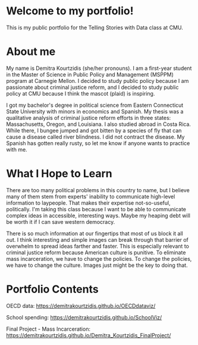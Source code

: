 # Welcome to my portfolio!

This is my public portfolio for the Telling Stories with Data class at CMU.

# About me
My name is Demitra Kourtzidis (she/her pronouns). I am a first-year student in the Master of Science in Public Policy and Management (MSPPM) program at Carnegie Mellon. I decided to study public policy because I am passionate about criminal justice reform, and I decided to study public policy at CMU because I think the mascot (plaid) is inspiring. 

I got my bachelor's degree in political science from Eastern Connecticut State University with minors in economics and Spanish. My thesis was a qualitative analysis of criminal justice reform efforts in three states: Massachusetts, Oregon, and Louisiana. 
I also studied abroad in Costa Rica. While there, I bungee jumped and got bitten by a species of fly that can cause a disease called river blindness. I did not contract the disease. My Spanish has gotten really rusty, so let me know if anyone wants to practice with me. 

# What I Hope to Learn

There are too many political problems in this country to name, but I believe many of them stem from experts' inability to communicate high-level information to laypeople. That makes their expertise not-so-useful, politically. I'm taking this class because I want to be able to communicate complex ideas in accessible, interesting ways. Maybe my heaping debt will be worth it if I can save western democracy.

There is so much information at our fingertips that most of us block it all out. I think interesting and simple images can break through that barrier of overwhelm to spread ideas farther and faster. This is especially relevant to criminal justice reform because American culture is punitive. To eliminate mass incarceration, we have to change the policies. To change the policies, we have to change the culture. Images just might be the key to doing that.

# Portfolio Contents

OECD data: https://demitrakourtzidis.github.io/OECDdataviz/

School spending: https://demitrakourtzidis.github.io/SchoolViz/

Final Project - Mass Incarceration: https://demitrakourtzidis.github.io/Demitra_Kourtzidis_FinalProject/
